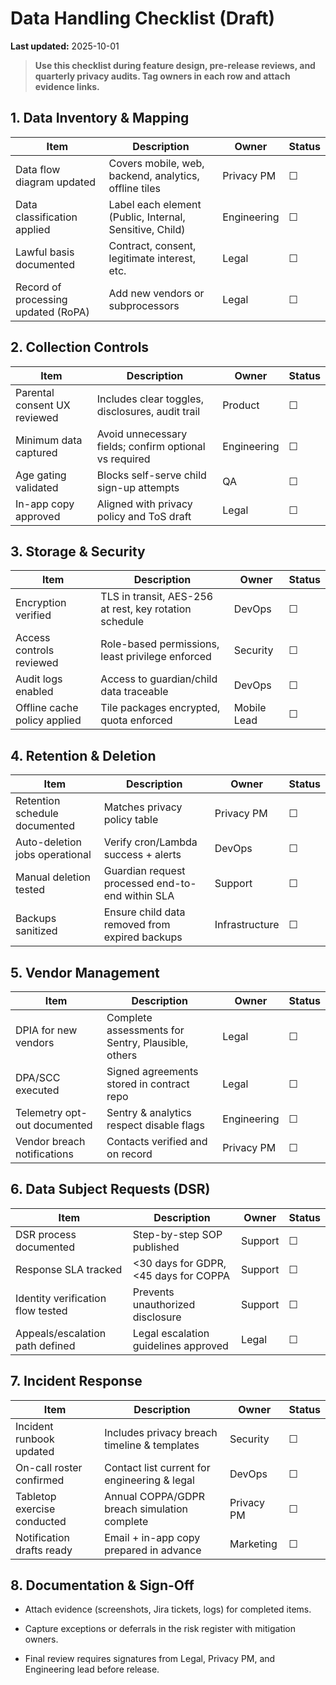 # Data Handling Checklist (Draft)

**Last updated:** 2025-10-01

> **Use this checklist during feature design, pre-release reviews, and quarterly privacy audits. Tag owners in each row and attach evidence links.**

## 1. Data Inventory & Mapping

| Item                                | Description                                             | Owner       | Status |
| ----------------------------------- | ------------------------------------------------------- | ----------- | ------ |
| Data flow diagram updated           | Covers mobile, web, backend, analytics, offline tiles   | Privacy PM  | ☐      |
| Data classification applied         | Label each element (Public, Internal, Sensitive, Child) | Engineering | ☐      |
| Lawful basis documented             | Contract, consent, legitimate interest, etc.            | Legal       | ☐      |
| Record of processing updated (RoPA) | Add new vendors or subprocessors                        | Legal       | ☐      |

## 2. Collection Controls

| Item                         | Description                                            | Owner       | Status |
| ---------------------------- | ------------------------------------------------------ | ----------- | ------ |
| Parental consent UX reviewed | Includes clear toggles, disclosures, audit trail       | Product     | ☐      |
| Minimum data captured        | Avoid unnecessary fields; confirm optional vs required | Engineering | ☐      |
| Age gating validated         | Blocks self-serve child sign-up attempts               | QA          | ☐      |
| In-app copy approved         | Aligned with privacy policy and ToS draft              | Legal       | ☐      |

## 3. Storage & Security

| Item                         | Description                                            | Owner       | Status |
| ---------------------------- | ------------------------------------------------------ | ----------- | ------ |
| Encryption verified          | TLS in transit, AES-256 at rest, key rotation schedule | DevOps      | ☐      |
| Access controls reviewed     | Role-based permissions, least privilege enforced       | Security    | ☐      |
| Audit logs enabled           | Access to guardian/child data traceable                | DevOps      | ☐      |
| Offline cache policy applied | Tile packages encrypted, quota enforced                | Mobile Lead | ☐      |

## 4. Retention & Deletion

| Item                           | Description                                      | Owner          | Status |
| ------------------------------ | ------------------------------------------------ | -------------- | ------ |
| Retention schedule documented  | Matches privacy policy table                     | Privacy PM     | ☐      |
| Auto-deletion jobs operational | Verify cron/Lambda success + alerts              | DevOps         | ☐      |
| Manual deletion tested         | Guardian request processed end-to-end within SLA | Support        | ☐      |
| Backups sanitized              | Ensure child data removed from expired backups   | Infrastructure | ☐      |

## 5. Vendor Management

| Item                         | Description                                        | Owner       | Status |
| ---------------------------- | -------------------------------------------------- | ----------- | ------ |
| DPIA for new vendors         | Complete assessments for Sentry, Plausible, others | Legal       | ☐      |
| DPA/SCC executed             | Signed agreements stored in contract repo          | Legal       | ☐      |
| Telemetry opt-out documented | Sentry & analytics respect disable flags           | Engineering | ☐      |
| Vendor breach notifications  | Contacts verified and on record                    | Privacy PM  | ☐      |

## 6. Data Subject Requests (DSR)

| Item                              | Description                           | Owner   | Status |
| --------------------------------- | ------------------------------------- | ------- | ------ |
| DSR process documented            | Step-by-step SOP published            | Support | ☐      |
| Response SLA tracked              | <30 days for GDPR, <45 days for COPPA | Support | ☐      |
| Identity verification flow tested | Prevents unauthorized disclosure      | Support | ☐      |
| Appeals/escalation path defined   | Legal escalation guidelines approved  | Legal   | ☐      |

## 7. Incident Response

| Item                        | Description                                  | Owner      | Status |
| --------------------------- | -------------------------------------------- | ---------- | ------ |
| Incident runbook updated    | Includes privacy breach timeline & templates | Security   | ☐      |
| On-call roster confirmed    | Contact list current for engineering & legal | DevOps     | ☐      |
| Tabletop exercise conducted | Annual COPPA/GDPR breach simulation complete | Privacy PM | ☐      |
| Notification drafts ready   | Email + in-app copy prepared in advance      | Marketing  | ☐      |

## 8. Documentation & Sign-Off

- Attach evidence (screenshots, Jira tickets, logs) for completed items.

- Capture exceptions or deferrals in the risk register with mitigation owners.

- Final review requires signatures from Legal, Privacy PM, and Engineering lead before release.
